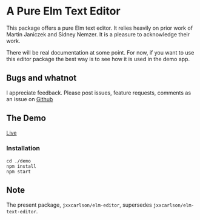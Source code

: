 # A Pure Elm Text Editor

This package offers a pure Elm text editor.
It relies heavily on prior work of 
Martin Janiczek and Sidney Nemzer.  It is a pleasure
to acknowledge their work.

There will be real documentation at some point.  For now, 
if you want to use this editor package the best way is to
see how it is used in the demo app.

## Bugs and whatnot

I appreciate feedback.  Please post issues, feature requests, comments
as an issue on [Github](https://github.com/jxxcarlson/elm-editor2)

## The Demo

[Live](https://jxxcarlson.github.io/app/text-editor/index.html)

### Installation 

```
cd ./demo
npm install
npm start
```

## Note

The present package, `jxxcarlson/elm-editor`, supersedes
`jxxcarlson/elm-text-editor`.